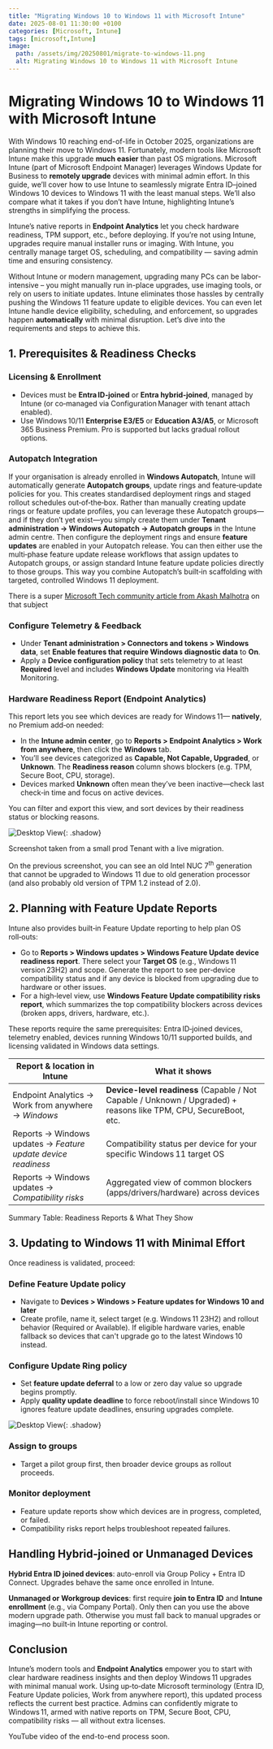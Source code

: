 ```yaml
---
title: "Migrating Windows 10 to Windows 11 with Microsoft Intune"
date: 2025-08-01 11:30:00 +0100
categories: [Microsoft, Intune] 
tags: [microsoft,Intune]
image:
  path: /assets/img/20250801/migrate-to-windows-11.png
  alt: Migrating Windows 10 to Windows 11 with Microsoft Intune
---
```


# Migrating Windows 10 to Windows 11 with Microsoft Intune

With Windows 10 reaching end-of-life in October 2025, organizations are planning their move to Windows 11. Fortunately, modern tools like Microsoft Intune make this upgrade **much easier** than past OS migrations. Microsoft Intune (part of Microsoft Endpoint Manager) leverages Windows Update for Business to **remotely upgrade** devices with minimal admin effort. In this guide, we’ll cover how to use Intune to seamlessly migrate Entra ID–joined Windows 10 devices to Windows 11 with the least manual steps. We’ll also compare what it takes if you don’t have Intune, highlighting Intune’s strengths in simplifying the process.

Intune’s native reports in **Endpoint Analytics** let you check hardware readiness, TPM support, etc., before deploying. If you’re not using Intune, upgrades require manual installer runs or imaging. With Intune, you centrally manage target OS, scheduling, and compatibility — saving admin time and ensuring consistency.

Without Intune or modern management, upgrading many PCs can be labor-intensive – you might manually run in-place upgrades, use imaging tools, or rely on users to initiate updates. Intune eliminates those hassles by centrally pushing the Windows 11 feature update to eligible devices. You can even let Intune handle device eligibility, scheduling, and enforcement, so upgrades happen **automatically** with minimal disruption. Let’s dive into the requirements and steps to achieve this.

## 1\. Prerequisites & Readiness Checks

### Licensing & Enrollment

- Devices must be **Entra ID‑joined** or **Entra hybrid‑joined**, managed by Intune (or co‑managed via Configuration Manager with tenant attach enabled).
- Use Windows 10/11 **Enterprise E3/E5** or **Education A3/A5**, or Microsoft 365 Business Premium. Pro is supported but lacks gradual rollout options.

### Autopatch Integration

If your organisation is already enrolled in **Windows Autopatch**, Intune will automatically generate **Autopatch groups**, update rings and feature‑update policies for you. This creates standardised deployment rings and staged rollout schedules out‑of‑the‑box. Rather than manually creating update rings or feature update profiles, you can leverage these Autopatch groups—and if they don’t yet exist—you simply create them under **Tenant administration → Windows Autopatch → Autopatch groups** in the Intune admin centre. Then configure the deployment rings and ensure **feature updates** are enabled in your Autopatch release. You can then either use the multi‑phase feature update release workflows that assign updates to Autopatch groups, or assign standard Intune feature update policies directly to those groups. This way you combine Autopatch’s built‑in scaffolding with targeted, controlled Windows 11 deployment.

There is a super [Microsoft Tech community article from Akash Malhotra](https://techcommunity.microsoft.com/blog/windows-itpro-blog/upgrade-to-windows-11-with-windows-autopatch-groups/4434497) on that subject

### Configure Telemetry & Feedback

- Under **Tenant administration > Connectors and tokens > Windows data**, set **Enable features that require Windows diagnostic data** to **On**.
- Apply a **Device configuration policy** that sets telemetry to at least **Required** level and includes **Windows Update** monitoring via Health Monitoring.

### Hardware Readiness Report (Endpoint Analytics)

This report lets you see which devices are ready for Windows 11— **natively**, no Premium add‑on needed:

- In the **Intune admin center**, go to **Reports > Endpoint Analytics > Work from anywhere**, then click the **Windows** tab.
- You’ll see devices categorized as **Capable, Not Capable, Upgraded**, or **Unknown**. The **Readiness reason** column shows blockers (e.g. TPM, Secure Boot, CPU, storage).
- Devices marked **Unknown** often mean they’ve been inactive—check last check‑in time and focus on active devices.

You can filter and export this view, and sort devices by their readiness status or blocking reasons.

![Desktop View](/assets/img/20250801/screenshot-intune-work-anywhere-report.png){: .shadow}

Screenshot taken from a small prod Tenant with a live migration.

On the previous screenshot, you can see an old Intel NUC 7<sup>th</sup> generation that cannot be upgraded to Windows 11 due to old generation processor (and also probably old version of TPM 1.2 instead of 2.0).

## 2\. Planning with Feature Update Reports

Intune also provides built‑in Feature Update reporting to help plan OS roll‑outs:

- Go to **Reports > Windows updates > Windows Feature Update device readiness report**. There select your **Target OS** (e.g., Windows 11 version 23H2) and scope. Generate the report to see per‑device compatibility status and if any device is blocked from upgrading due to hardware or other issues.
- For a high‑level view, use **Windows Feature Update compatibility risks report**, which summarizes the top compatibility blockers across devices (broken apps, drivers, hardware, etc.).

These reports require the same prerequisites: Entra ID‑joined devices, telemetry enabled, devices running Windows 10/11 supported builds, and licensing validated in Windows data settings.

| **Report & location in Intune** | **What it shows** |
| --- | --- |
| Endpoint Analytics → Work from anywhere → _Windows_ | **Device-level readiness** (Capable / Not Capable / Unknown / Upgraded) + reasons like TPM, CPU, SecureBoot, etc. |
| Reports → Windows updates → _Feature update device readiness_ | Compatibility status per device for your specific Windows 11 target OS |
| Reports → Windows updates → _Compatibility risks_ | Aggregated view of common blockers (apps/drivers/hardware) across devices |

Summary Table: Readiness Reports & What They Show

## 3\. Updating to Windows 11 with Minimal Effort

Once readiness is validated, proceed:

### Define Feature Update policy

- Navigate to **Devices > Windows > Feature updates for Windows 10 and later**
- Create profile, name it, select target (e.g. Windows 11 23H2) and rollout behavior (Required or Available). If eligible hardware varies, enable fallback so devices that can't upgrade go to the latest Windows 10 instead.

### Configure Update Ring policy

- Set **feature update deferral** to a low or zero day value so upgrade begins promptly.
- Apply **quality update deadline** to force reboot/install since Windows 10 ignores feature update deadlines, ensuring upgrades complete.

![Desktop View](/assets/img/20250801/screenshot-intune-autopatch-policy-ring.png){: .shadow}

### Assign to groups

- Target a pilot group first, then broader device groups as rollout proceeds.

### Monitor deployment

- Feature update reports show which devices are in progress, completed, or failed.
- Compatibility risks report helps troubleshoot repeated failures.

## Handling Hybrid‑joined or Unmanaged Devices

**Hybrid Entra ID joined devices**: auto-enroll via Group Policy + Entra ID Connect. Upgrades behave the same once enrolled in Intune.

**Unmanaged or Workgroup devices**: first require **join to Entra ID** and **Intune enrollment** (e.g., via Company Portal). Only then can you use the above modern upgrade path. Otherwise you must fall back to manual upgrades or imaging—no built‑in Intune reporting or control.

## Conclusion

Intune’s modern tools and **Endpoint Analytics** empower you to start with clear hardware readiness insights and then deploy Windows 11 upgrades with minimal manual work. Using up‑to‑date Microsoft terminology (Entra ID, Feature Update policies, Work from anywhere report), this updated process reflects the current best practice. Admins can confidently migrate to Windows 11, armed with native reports on TPM, Secure Boot, CPU, compatibility risks — all without extra licenses.

YouTube video of the end-to-end process soon. 
